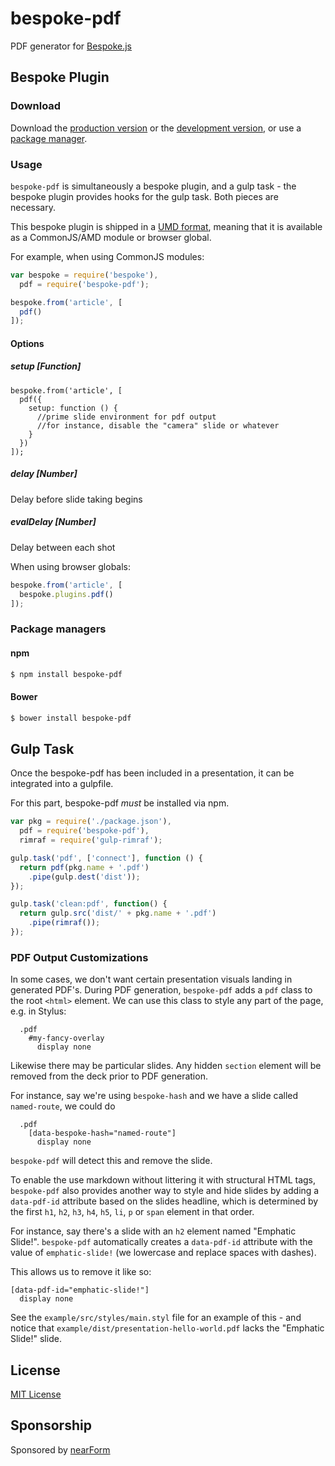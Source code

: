 # bespoke-pdf

PDF generator for [Bespoke.js](https://github.com/markdalgleish/bespoke.js)

## Bespoke Plugin

### Download

Download the [production version][min] or the [development version][max], or use a [package manager](#package-managers).

[min]: https://raw.github.com/davidmarkclements/bespoke-pdf/master/dist/bespoke-pdf.min.js
[max]: https://raw.github.com/davidmarkclements/bespoke-pdf/master/dist/bespoke-pdf.js

### Usage
`bespoke-pdf` is simultaneously a bespoke plugin, 
and a gulp task - the bespoke plugin provides hooks for
the gulp task. Both pieces are necessary.

This bespoke plugin is shipped in a [UMD format](https://github.com/umdjs/umd), meaning that it is available as a CommonJS/AMD module or browser global.

For example, when using CommonJS modules:

```js
var bespoke = require('bespoke'),
  pdf = require('bespoke-pdf');

bespoke.from('article', [
  pdf()
]);
```

#### Options

##### setup [Function]

```
bespoke.from('article', [
  pdf({
    setup: function () {  
      //prime slide environment for pdf output
      //for instance, disable the "camera" slide or whatever
    }
  })
]);
```

##### delay [Number]
Delay before slide taking begins

##### evalDelay [Number]
Delay between each shot


When using browser globals:

```js
bespoke.from('article', [
  bespoke.plugins.pdf()
]);
```

### Package managers

#### npm

```bash
$ npm install bespoke-pdf
```

#### Bower

```bash
$ bower install bespoke-pdf
```

## Gulp Task

Once the bespoke-pdf has been included in a 
presentation, it can be integrated into a gulpfile.

For this part, bespoke-pdf *must* be installed via
npm.

```js
var pkg = require('./package.json'),
  pdf = require('bespoke-pdf'),
  rimraf = require('gulp-rimraf');

gulp.task('pdf', ['connect'], function () { 
  return pdf(pkg.name + '.pdf')
    .pipe(gulp.dest('dist'));
});

gulp.task('clean:pdf', function() {
  return gulp.src('dist/' + pkg.name + '.pdf')
    .pipe(rimraf());
});
```

### PDF Output Customizations

In some cases, we don't want certain presentation visuals
landing in generated PDF's. During PDF generation, `bespoke-pdf`
adds a `pdf` class to the root `<html>` element. 
We can use this class to style any part of the page, 
e.g. in Stylus:

```styl
  .pdf
    #my-fancy-overlay
      display none
```

Likewise there may be particular slides. Any hidden `section`
element will be removed from the deck prior to PDF generation.

For instance, say we're using `bespoke-hash` and we have a
slide called `named-route`, we could do

```styl
  .pdf
    [data-bespoke-hash="named-route"]
      display none
```

`bespoke-pdf` will detect this and remove the slide.

To enable the use markdown without littering it with
structural HTML tags, `bespoke-pdf` also provides another
way to style and hide slides by adding a `data-pdf-id`
attribute based on the slides headline, which is determined
by the first `h1`, `h2`, `h3`, `h4`, `h5`, `li`, `p` or `span` element in that order.

For instance, say there's a slide with an `h2` element 
named "Emphatic Slide!". `bespoke-pdf` automatically creates
a `data-pdf-id` attribute with the value of `emphatic-slide!`
(we lowercase and replace spaces with dashes).

This allows us to remove it like so:

```styl
[data-pdf-id="emphatic-slide!"]
  display none
```

See the `example/src/styles/main.styl` file for an
example of this - and notice that `example/dist/presentation-hello-world.pdf` lacks the "Emphatic Slide!" slide.


## License

[MIT License](http://en.wikipedia.org/wiki/MIT_License)

## Sponsorship

Sponsored by [nearForm](http://nearform.com)


